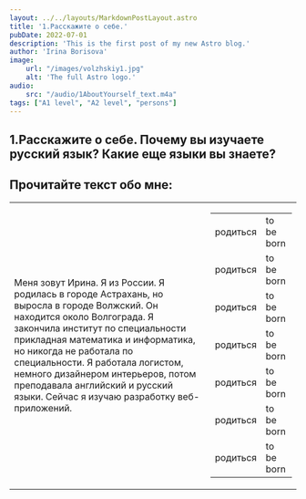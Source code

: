 ```yaml
---
layout: ../../layouts/MarkdownPostLayout.astro
title: '1.Расскажите о себе.'
pubDate: 2022-07-01
description: 'This is the first post of my new Astro blog.'
author: 'Irina Borisova'
image:
    url: "/images/volzhskiy1.jpg" 
    alt: 'The full Astro logo.'
audio:
    src: "/audio/1AboutYourself_text.m4a"
tags: ["A1 level", "A2 level", "persons"]
---
```


<!-- <img src="/images/volzhskiy1.jpg" width="500px" alt="Volzhskiy ccity"> -->

## 1.Расскажите о себе. Почему вы изучаете русский язык? Какие еще языки вы знаете?
## Прочитайте текст обо мне:

<!-- |	 Текст 	|	 Слово 	|	 Перевод 	|
|	 ----- 	|	 ----- 	|	 ----- 	|
|	 Меня зовут Ирина. Я из России. Я родилась в городе Астрахань, но выросла в городе Волжский. Он находится около Волгограда. Я закончила институт по специальности прикладная математика и информатика, но никогда не работала по специальности. Я работала логистом, немного дизайнером интерьеров, потом преподавала английский и русский языки. Сейчас я изучаю разработку веб-приложений. 	|	 родиться 	|	 to be born 	|
|	 Меня зовут Ирина. Я из России. Я родилась в городе Астрахань, но выросла в городе Волжский. Он находится около Волгограда. Я закончила институт по специальности прикладная математика и информатика, но никогда не работала по специальности. Я работала логистом, немного дизайнером интерьеров, потом преподавала английский и русский языки. Сейчас я изучаю разработку веб-приложений. 	|	 родиться 	|	 to be born 	| -->

<table class="post-table">
    <tr>
        <td>Меня зовут Ирина. Я из России. Я родилась в городе Астрахань, но выросла в городе Волжский. Он находится около Волгограда. Я закончила институт по специальности прикладная математика и информатика, но никогда не работала по специальности. Я работала логистом, немного дизайнером интерьеров, потом преподавала английский и русский языки. Сейчас я изучаю разработку веб-приложений.</td>
        <td>
            <table class="post-inner-table">
                <tr>
                    <td>родиться</td>
                    <td>to be born</td>
                </tr>
                <tr>
                    <td>родиться</td>
                    <td>to be born</td>
                </tr>
                <tr>
                    <td>родиться</td>
                    <td>to be born</td>
                </tr>
                <tr>
                    <td>родиться</td>
                    <td>to be born</td>
                </tr>
                <tr>
                    <td>родиться</td>
                    <td>to be born</td>
                </tr>
                <tr>
                    <td>родиться</td>
                    <td>to be born</td>
                </tr>
                <tr>
                    <td>родиться</td>
                    <td>to be born</td>
                </tr>
            </table>
        </td>
    </tr>
</table>
